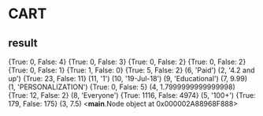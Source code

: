 # CART
## result
{True: 0, False: 4}
{True: 0, False: 3}
{True: 0, False: 2}
{True: 0, False: 2}
{True: 0, False: 1}
{True: 1, False: 0}
{True: 5, False: 2}
(6, 'Paid')
(2, '4.2 and up')
{True: 23, False: 11}
(11, '1')
(10, '19-Jul-18')
(9, 'Educational')
(7, 9.99)
(1, 'PERSONALIZATION')
{True: 0, False: 5}
(4, 1.7999999999999998)
{True: 12, False: 2}
(8, 'Everyone')
{True: 1116, False: 4974}
(5, '100+')
{True: 179, False: 175}
(3, 7.5)
<__main__.Node object at 0x000002A88968F888>
